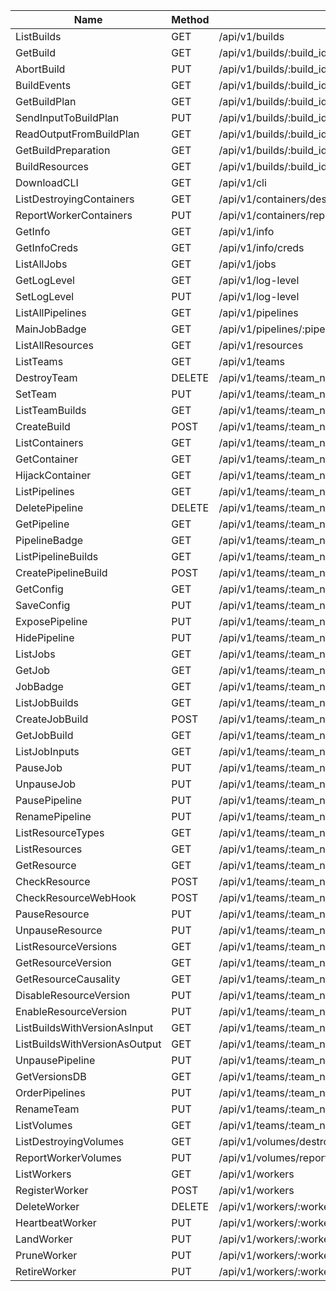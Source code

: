 | Name                          | Method | Path                                                                                                               | Status   |  
|-------------------------------|--------|--------------------------------------------------------------------------------------------------------------------|----------|
| ListBuilds                    | GET    | /api/v1/builds                                                                                                     | Done     |
| GetBuild                      | GET    | /api/v1/builds/:build_id                                                                                           | Done     |
| AbortBuild                    | PUT    | /api/v1/builds/:build_id/abort                                                                                     | Later    |
| BuildEvents                   | GET    | /api/v1/builds/:build_id/events                                                                                    | Later    |
| GetBuildPlan                  | GET    | /api/v1/builds/:build_id/plan                                                                                      | Later    |
| SendInputToBuildPlan          | PUT    | /api/v1/builds/:build_id/plan/:plan_id/input                                                                       | Later    |
| ReadOutputFromBuildPlan       | GET    | /api/v1/builds/:build_id/plan/:plan_id/output                                                                      | Later    |
| GetBuildPreparation           | GET    | /api/v1/builds/:build_id/preparation                                                                               | Later    |
| BuildResources                | GET    | /api/v1/builds/:build_id/resources                                                                                 | Done     |
| DownloadCLI                   | GET    | /api/v1/cli                                                                                                        | Later    |
| ListDestroyingContainers      | GET    | /api/v1/containers/destroying                                                                                      | Later    |
| ReportWorkerContainers        | PUT    | /api/v1/containers/report                                                                                          | Later    |
| GetInfo                       | GET    | /api/v1/info                                                                                                       | Done     |
| GetInfoCreds                  | GET    | /api/v1/info/creds                                                                                                 | Later    |
| ListAllJobs                   | GET    | /api/v1/jobs                                                                                                       | Done     |
| GetLogLevel                   | GET    | /api/v1/log-level                                                                                                  | Later    |
| SetLogLevel                   | PUT    | /api/v1/log-level                                                                                                  | Later    |
| ListAllPipelines              | GET    | /api/v1/pipelines                                                                                                  | Done     |
| MainJobBadge                  | GET    | /api/v1/pipelines/:pipeline_name/jobs/:job_name/badge                                                              | Later    |
| ListAllResources              | GET    | /api/v1/resources                                                                                                  | Done     |
| ListTeams                     | GET    | /api/v1/teams                                                                                                      | Done     |
| DestroyTeam                   | DELETE | /api/v1/teams/:team_name                                                                                           | Now      |
| SetTeam                       | PUT    | /api/v1/teams/:team_name                                                                                           | Now      |
| ListTeamBuilds                | GET    | /api/v1/teams/:team_name/builds                                                                                    | Done     |
| CreateBuild                   | POST   | /api/v1/teams/:team_name/builds                                                                                    | Now      |
| ListContainers                | GET    | /api/v1/teams/:team_name/containers                                                                                | Done     |
| GetContainer                  | GET    | /api/v1/teams/:team_name/containers/:id                                                                            | Done     |
| HijackContainer               | GET    | /api/v1/teams/:team_name/containers/:id/hijack                                                                     | Later    |
| ListPipelines                 | GET    | /api/v1/teams/:team_name/pipelines                                                                                 | Done     |
| DeletePipeline                | DELETE | /api/v1/teams/:team_name/pipelines/:pipeline_name                                                                  | Done     |
| GetPipeline                   | GET    | /api/v1/teams/:team_name/pipelines/:pipeline_name                                                                  | Done     |
| PipelineBadge                 | GET    | /api/v1/teams/:team_name/pipelines/:pipeline_name/badge                                                            | Later    |
| ListPipelineBuilds            | GET    | /api/v1/teams/:team_name/pipelines/:pipeline_name/builds                                                           | Now      |
| CreatePipelineBuild           | POST   | /api/v1/teams/:team_name/pipelines/:pipeline_name/builds                                                           | Now      |
| GetConfig                     | GET    | /api/v1/teams/:team_name/pipelines/:pipeline_name/config                                                           | Later    |
| SaveConfig                    | PUT    | /api/v1/teams/:team_name/pipelines/:pipeline_name/config                                                           | Later    |
| ExposePipeline                | PUT    | /api/v1/teams/:team_name/pipelines/:pipeline_name/expose                                                           | Later    |
| HidePipeline                  | PUT    | /api/v1/teams/:team_name/pipelines/:pipeline_name/hide                                                             | Later    |
| ListJobs                      | GET    | /api/v1/teams/:team_name/pipelines/:pipeline_name/jobs                                                             | Done     |
| GetJob                        | GET    | /api/v1/teams/:team_name/pipelines/:pipeline_name/jobs/:job_name                                                   | Done     |
| JobBadge                      | GET    | /api/v1/teams/:team_name/pipelines/:pipeline_name/jobs/:job_name/badge                                             | Later    |
| ListJobBuilds                 | GET    | /api/v1/teams/:team_name/pipelines/:pipeline_name/jobs/:job_name/builds                                            | Done     |
| CreateJobBuild                | POST   | /api/v1/teams/:team_name/pipelines/:pipeline_name/jobs/:job_name/builds                                            | Now      |
| GetJobBuild                   | GET    | /api/v1/teams/:team_name/pipelines/:pipeline_name/jobs/:job_name/builds/:build_name                                | Done     |
| ListJobInputs                 | GET    | /api/v1/teams/:team_name/pipelines/:pipeline_name/jobs/:job_name/inputs                                            | Done     |
| PauseJob                      | PUT    | /api/v1/teams/:team_name/pipelines/:pipeline_name/jobs/:job_name/pause                                             | Done     |
| UnpauseJob                    | PUT    | /api/v1/teams/:team_name/pipelines/:pipeline_name/jobs/:job_name/unpause                                           | Done     |
| PausePipeline                 | PUT    | /api/v1/teams/:team_name/pipelines/:pipeline_name/pause                                                            | Done     |
| RenamePipeline                | PUT    | /api/v1/teams/:team_name/pipelines/:pipeline_name/rename                                                           | Done     |
| ListResourceTypes             | GET    | /api/v1/teams/:team_name/pipelines/:pipeline_name/resource-types                                                   | Done     |
| ListResources                 | GET    | /api/v1/teams/:team_name/pipelines/:pipeline_name/resources                                                        | Done     |
| GetResource                   | GET    | /api/v1/teams/:team_name/pipelines/:pipeline_name/resources/:resource_name                                         | Done     |
| CheckResource                 | POST   | /api/v1/teams/:team_name/pipelines/:pipeline_name/resources/:resource_name/check                                   | Later    |
| CheckResourceWebHook          | POST   | /api/v1/teams/:team_name/pipelines/:pipeline_name/resources/:resource_name/check/webhook                           | Later    |
| PauseResource                 | PUT    | /api/v1/teams/:team_name/pipelines/:pipeline_name/resources/:resource_name/pause                                   | Done     |
| UnpauseResource               | PUT    | /api/v1/teams/:team_name/pipelines/:pipeline_name/resources/:resource_name/unpause                                 | Done     |
| ListResourceVersions          | GET    | /api/v1/teams/:team_name/pipelines/:pipeline_name/resources/:resource_name/versions                                | Done     |
| GetResourceVersion            | GET    | /api/v1/teams/:team_name/pipelines/:pipeline_name/resources/:resource_name/versions/:resource_version_id           | Done     |
| GetResourceCausality          | GET    | /api/v1/teams/:team_name/pipelines/:pipeline_name/resources/:resource_name/versions/:resource_version_id/causality | Done     |
| DisableResourceVersion        | PUT    | /api/v1/teams/:team_name/pipelines/:pipeline_name/resources/:resource_name/versions/:resource_version_id/disable   | Later    |
| EnableResourceVersion         | PUT    | /api/v1/teams/:team_name/pipelines/:pipeline_name/resources/:resource_name/versions/:resource_version_id/enable    | Later    |
| ListBuildsWithVersionAsInput  | GET    | /api/v1/teams/:team_name/pipelines/:pipeline_name/resources/:resource_name/versions/:resource_version_id/input_to  | Done     |
| ListBuildsWithVersionAsOutput | GET    | /api/v1/teams/:team_name/pipelines/:pipeline_name/resources/:resource_name/versions/:resource_version_id/output_of | Done     |
| UnpausePipeline               | PUT    | /api/v1/teams/:team_name/pipelines/:pipeline_name/unpause                                                          | Done     |
| GetVersionsDB                 | GET    | /api/v1/teams/:team_name/pipelines/:pipeline_name/versions-db                                                      | Later    |
| OrderPipelines                | PUT    | /api/v1/teams/:team_name/pipelines/ordering                                                                        | Later    |
| RenameTeam                    | PUT    | /api/v1/teams/:team_name/rename                                                                                    | Done     |
| ListVolumes                   | GET    | /api/v1/teams/:team_name/volumes                                                                                   | Done     |
| ListDestroyingVolumes         | GET    | /api/v1/volumes/destroying                                                                                         | Later    |
| ReportWorkerVolumes           | PUT    | /api/v1/volumes/report                                                                                             | Later    |
| ListWorkers                   | GET    | /api/v1/workers                                                                                                    | Done     |
| RegisterWorker                | POST   | /api/v1/workers                                                                                                    | Later    |
| DeleteWorker                  | DELETE | /api/v1/workers/:worker_name                                                                                       | Later    |
| HeartbeatWorker               | PUT    | /api/v1/workers/:worker_name/heartbeat                                                                             | Later    |
| LandWorker                    | PUT    | /api/v1/workers/:worker_name/land                                                                                  | Later    |
| PruneWorker                   | PUT    | /api/v1/workers/:worker_name/prune                                                                                 | Done     |
| RetireWorker                  | PUT    | /api/v1/workers/:worker_name/retire                                                                                | Later    |
